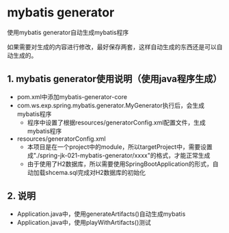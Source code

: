 # mybatis generator

使用mybatis generator自动生成mybatis程序

如果需要对生成的内容进行修改，最好保存两套，这样自动生成的东西还是可以自动生成的。

## 1. mybatis generator使用说明（使用java程序生成）

- pom.xml中添加mybatis-generator-core
- com.ws.exp.spring.mybatis.generator.MyGenerator执行后，会生成mybatis程序
  - 程序中设置了根据resources/generatorConfig.xml配置文件，生成mybatis程序
- resources/generatorConfig.xml
  - 本项目是在一个project中的module，所以targetProject中，需要设置成"./spring-jk-021-mybatis-generator/xxxx"的格式，才能正常生成
  - 由于使用了H2数据库，所以需要使用SpringBootApplication的形式，自动加载shcema.sql完成对H2数据库的初始化
  
## 2. 说明

- Application.java中，使用generateArtifacts()自动生成mybatis
- Application.java中，使用playWithArtifacts()测试